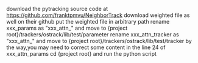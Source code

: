 download the pytracking source code at https://github.com/franktpmvu/NeighborTrack
download weighted file as well on their github
put the weighted file in arbitrary path 
rename xxx_params as "xxx_attn_" and move to {project root}/trackers/ostrack/lib/test/parameter
rename xxx_attn_tracker as "xxx_attn_" and move to {project root}/trackers/ostrack/lib/test/tracker
by the way,you may need to correct some content in the line 24 of xxx_attn_params
cd {project root}
and run the python script